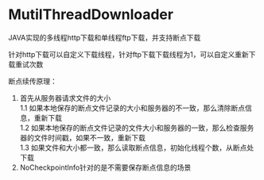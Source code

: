 # MutilThreadDownloader
JAVA实现的多线程http下载和单线程ftp下载，并支持断点下载

针对http下载可以自定义下载线程，针对ftp下载下载线程为1，可以自定义重新下载重试次数

断点续传原理：
1. 首先从服务器请求文件的大小<br>
  1.1 如果本地保存的断点文件记录的大小和服务器的不一致，那么清除断点信息，重新下载<br>
  1.2 如果本地保存的断点文件记录的文件大小和服务器的一致，那么检查服务器的文件时间戳，如果不一致，重新下载<br>
  1.3 如果文件和大小都一致，那么读取断点信息，初始化线程个数，从断点处下载<br>
2. NoCheckpointInfo针对的是不需要保存断点信息的场景<br>
